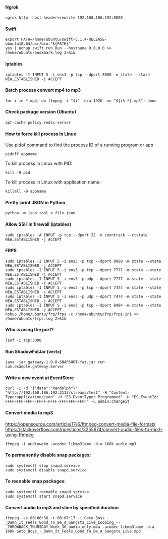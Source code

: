#### Ngrok
```
ngrok http -host-header=rewrite 192.168.186.192:8080
```

#### Swift
```
export PATH=/home/ubuntu/swift-5.1.4-RELEASE-ubuntu18.04/usr/bin:"${PATH}"
yes | nohup swift run Run --hostname 0.0.0.0 >> /home/ubuntu/bookmark.log 2>&1&
```

#### Iptables
```
iptables -I INPUT 5 -i ens3 -p tcp --dport 8080 -m state --state NEW,ESTABLISHED -j ACCEPT
```

#### Batch process convert mp4 to mp3
```
for i in *.mp4; do ffmpeg -i "$i" -b:a 192K -vn "${i%.*}.mp3"; done
```

#### Check package version (Ubuntu)
```
apt-cache policy redis-server
```

#### How to force kill process in Linux
Use pidof command to find the process ID of a running program or app
```
pidoff appname
```
To kill process in Linux with PID:
```
kill -9 pid
```
To kill process in Linux with application name:
```
killall -9 appname
```

#### Pretty-print JSON in Python
```
python -m json.tool < file.json
```

#### Allow SSH in firewall (iptables)
```
sudo iptables -A INPUT -p tcp --dport 22 -m conntrack --ctstate NEW,ESTABLISHED -j ACCEPT
```

#### FRPS
```
sudo iptables -I INPUT 5 -i ens3 -p tcp --dport 8888 -m state --state NEW,ESTABLISHED -j ACCEPT
sudo iptables -I INPUT 5 -i ens3 -p tcp --dport 7777 -m state --state NEW,ESTABLISHED -j ACCEPT
sudo iptables -I INPUT 5 -i ens3 -p udp --dport 7777 -m state --state NEW,ESTABLISHED -j ACCEPT
sudo iptables -I INPUT 5 -i ens3 -p tcp --dport 7474 -m state --state NEW,ESTABLISHED -j ACCEPT
sudo iptables -I INPUT 5 -i ens3 -p udp --dport 7474 -m state --state NEW,ESTABLISHED -j ACCEPT
sudo iptables -I INPUT 5 -i ens3 -p tcp --dport 8484 -m state --state NEW,ESTABLISHED -j ACCEPT
nohup /home/ubuntu/frp/frps -c /home/ubuntu/frp/frps.ini >> /home/ubuntu/frps.log 2>&1&
```

#### Who is using the port?
```
lsof -i tcp:3000 
```

#### Run ShadowFatJar (vertx)
```
java -jar gateway-1.0.0-SNAPSHOT-fat.jar run com.example.gateway.Server
```

#### Write a new event at EventStore
```
curl -i -d '{"data":"Randolph"}' "http://192.168.186.192:2113/streams/test" -H "Content-Type:application/json" -H "ES-EventType: Programmed" -H "ES-EventId: FFFFFFFF-FFFF-FFFF-FFFF-FFFFFFFFFFFF" -u admin:changeit
```

#### Convert media to mp3
https://opensource.com/article/17/6/ffmpeg-convert-media-file-formats
https://stackoverflow.com/questions/3255674/convert-audio-files-to-mp3-using-ffmpeg
```
ffmpeg -i audiowebm -acodec libmp3lame -b:a 160k audio.mp3
```

#### To permanently disable snap packages:
```
sudo systemctl stop snapd.service
sudo systemctl disable snapd.service
```

#### To reenable snap packages:
```
sudo systemctl reenable snapd.service
sudo systemctl start snapd.service
```

#### Convert audio to mp3 and slice by specified duration
```
ffmpeg -ss 00:00:38 -t 00:07:17 -i Geto_Boys_-_Damn_It_Feels_Good_To_Be_A_Gangsta_Live_Looping_--_THROWBACK_THURSDAY_Week_30_audio_only.m4a -acodec libmp3lame -b:a 160k Geto_Boys_-_Damn_It_Feels_Good_To_Be_A_Gangsta_Live.mp3
```
